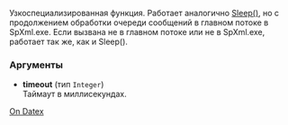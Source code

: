 Узкоспециализированная функция. Работает аналогично [Sleep()](http://docs.datex.ru/article.htm?id=5620276892448878769), но с продолжением обработки очереди сообщений в главном потоке в SpXml.exe. Если вызвана не в главном потоке или не в SpXml.exe, работает так же, как и Sleep().

### Аргументы
- **timeout** (тип `Integer`)  
    Таймаут в миллисекундах.

[On Datex](http://docs.datex.ru/article.htm?id=7172076235998782760)